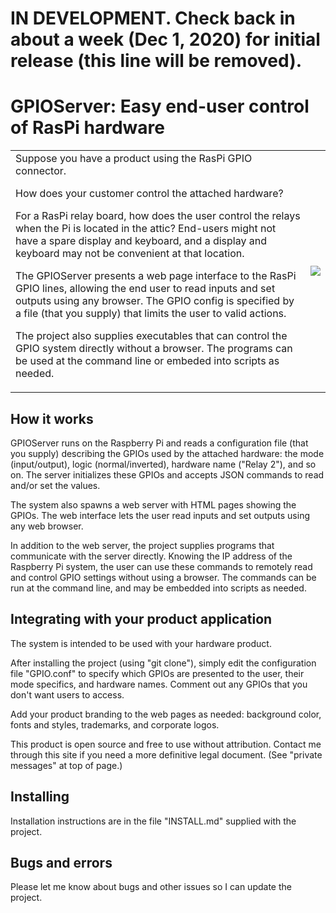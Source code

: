 # IN DEVELOPMENT. Check back in about a week (Dec 1, 2020) for initial release (this line will be removed).

# GPIOServer: Easy end-user control of RasPi hardware

<table style="width: 100%;">
<tbody>
<tr>
<td>
Suppose you have a product using the RasPi GPIO connector.<p />

How does your customer control the attached hardware?<p />

For a RasPi relay board, how does the user control the relays when the Pi
is located in the attic? End-users might not have a spare display and
keyboard, and a display and keyboard may not be convenient at that location.

The GPIOServer presents a web page interface to the RasPi GPIO lines,
allowing the end user to read inputs and set outputs using any browser.
The GPIO config is specified by a file (that you supply) that limits the
user to valid actions.

The project also supplies executables that can control the GPIO system
directly without a browser. The programs can be used at the command line
or embeded into scripts as needed.
</td>
<td><img style="float: right; margin: 0px;" src="https://cdn.hackaday.io/images/1526101606498751157.png"></td>
</tr></tbody></table>

## How it works

GPIOServer runs on the Raspberry Pi and reads a configuration file
(that you supply) describing the GPIOs used by the attached hardware:
the mode (input/output), logic (normal/inverted), hardware name
("Relay 2"), and so on. The server initializes these GPIOs and
accepts JSON commands to read and/or set the values.

The system also spawns a web server with HTML pages showing the
GPIOs. The web interface lets the user read inputs and set outputs
using any web browser.

In addition to the web server, the project supplies programs that
communicate with the server directly. Knowing the IP address of the
Raspberry Pi system, the user can use these commands to remotely read
and control GPIO settings without using a browser. The commands can be
run at the command line, and may be embedded into scripts as needed.

## Integrating with your product application

The system is intended to be used with your hardware product.

After installing the project (using "git clone"), simply edit the
configuration file "GPIO.conf" to specify which GPIOs are presented to
the user, their mode specifics, and hardware names. Comment out any
GPIOs that you don't want users to access.

Add your product branding to the web pages as needed: background color,
fonts and styles, trademarks, and corporate logos.

This product is open source and free to use without attribution. Contact
me through this site if you need a more definitive legal document. (See
"private messages" at top of page.) 

## Installing

Installation instructions are in the file "INSTALL.md" supplied with the project.

## Bugs and errors

Please let me know about bugs and other issues so I can update the project.
